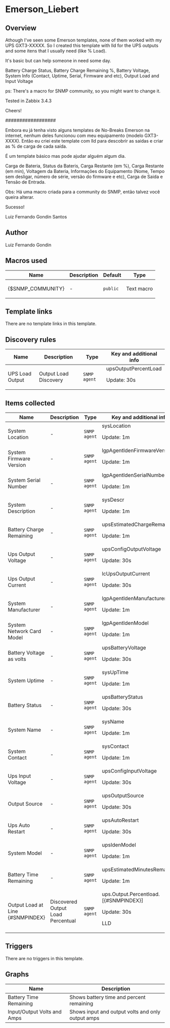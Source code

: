 # Emerson_Liebert

## Overview

Athough I've seen some Emerson templates, none of them worked with my UPS GXT3-XXXXX. So I created this template with lld for the UPS outputs and some itens that I usually need (like % Load).


It's basic but can help someone in need some day.


Battery Charge Status, Battery Charge Remaining %, Battery Voltage, System Info (Contact, Uptime, Serial, Firmware and etc), Output Load and Input Voltage


ps: There's a macro for SNMP community, so you might want to change it.


Tested in Zabbix 3.4.3


 


Cheers!


 


##################


 


Embora eu já tenha visto alguns templates de No-Breaks Emerson na internet, nenhum deles funcionou com meu equipamento (modelo GXT3-XXXX). Então eu criei este template com lld para descobrir as saidas e criar as % de carga de cada saída.


É um template básico mas pode ajudar alguém algum dia.


Carga de Bateria, Status da Bateris, Carga Restante (em %), Carga Restante (em min), Voltagem da Bateria, Informações do Equipamento (Nome, Tempo sem desligar, número de série, versão do firmware e etc), Carga de Saida e Tensão de Entrada.


Obs: Há uma macro criada para a community do SNMP, então talvez você queira alterar.


 


Sucesso!


 Luiz Fernando Gondin Santos



## Author

Luiz Fernando Gondin

## Macros used

|Name|Description|Default|Type|
|----|-----------|-------|----|
|{$SNMP_COMMUNITY}|<p>-</p>|`public`|Text macro|


## Template links

There are no template links in this template.

## Discovery rules

|Name|Description|Type|Key and additional info|
|----|-----------|----|----|
|UPS Load Output|<p>Output Load Discovery</p>|`SNMP agent`|upsOutputPercentLoad<p>Update: 30s</p>|


## Items collected

|Name|Description|Type|Key and additional info|
|----|-----------|----|----|
|System Location|<p>-</p>|`SNMP agent`|sysLocation<p>Update: 1m</p>|
|System Firmware Version|<p>-</p>|`SNMP agent`|lgpAgentIdenFirmwareVersion<p>Update: 1m</p>|
|System Serial Number|<p>-</p>|`SNMP agent`|lgpAgentIdenSerialNumber<p>Update: 1m</p>|
|System Description|<p>-</p>|`SNMP agent`|sysDescr<p>Update: 1m</p>|
|Battery Charge Remaining|<p>-</p>|`SNMP agent`|upsEstimatedChargeRemaining<p>Update: 1m</p>|
|Ups Output Voltage|<p>-</p>|`SNMP agent`|upsConfigOutputVoltage<p>Update: 30s</p>|
|Ups Output Current|<p>-</p>|`SNMP agent`|lcUpsOutputCurrent<p>Update: 30s</p>|
|System Manufacturer|<p>-</p>|`SNMP agent`|lgpAgentIdenManufacturer<p>Update: 1m</p>|
|System Network Card Model|<p>-</p>|`SNMP agent`|lgpAgentIdenModel<p>Update: 1m</p>|
|Battery Voltage as volts|<p>-</p>|`SNMP agent`|upsBatteryVoltage<p>Update: 30s</p>|
|System Uptime|<p>-</p>|`SNMP agent`|sysUpTime<p>Update: 1m</p>|
|Battery Status|<p>-</p>|`SNMP agent`|upsBatteryStatus<p>Update: 30s</p>|
|System Name|<p>-</p>|`SNMP agent`|sysName<p>Update: 1m</p>|
|System Contact|<p>-</p>|`SNMP agent`|sysContact<p>Update: 1m</p>|
|Ups Input Voltage|<p>-</p>|`SNMP agent`|upsConfigInputVoltage<p>Update: 30s</p>|
|Output Source|<p>-</p>|`SNMP agent`|upsOutputSource<p>Update: 30s</p>|
|Ups Auto Restart|<p>-</p>|`SNMP agent`|upsAutoRestart<p>Update: 30s</p>|
|System Model|<p>-</p>|`SNMP agent`|upsIdenModel<p>Update: 1m</p>|
|Battery Time Remaining|<p>-</p>|`SNMP agent`|upsEstimatedMinutesRemaining<p>Update: 1m</p>|
|Output Load at Line {#SNMPINDEX}|<p>Discovered Output Load Percentual</p>|`SNMP agent`|ups.Output.Percentload.[{#SNMPINDEX}]<p>Update: 30s</p><p>LLD</p>|


## Triggers

There are no triggers in this template.

## Graphs

|Name|Description|
|----|-----------|
|Battery Time Remaining|Shows battery time and percent remaining|
|Input/Output Volts and Amps|Shows input and output volts and only output amps|

